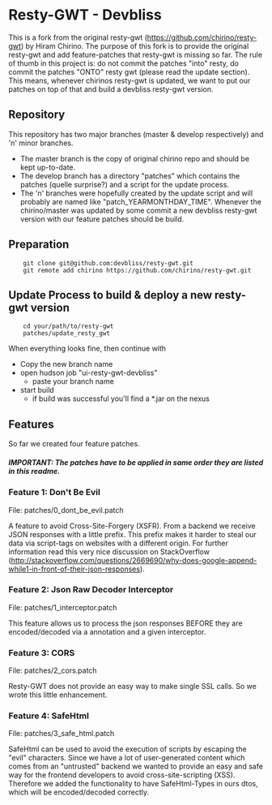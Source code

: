 # Resty-GWT - Devbliss

This is a fork from the original resty-gwt (https://github.com/chirino/resty-gwt) by Hiram Chirino.
The purpose of this fork is to provide the original resty-gwt and add feature-patches that resty-gwt is missing so far. The rule of thumb in this project is: do not commit the patches "into" resty, do commit the patches "ONTO" resty gwt (please read the update section). This means, whenever chirinos resty-gwt is updated, we want to put our patches on top of that and build a devbliss resty-gwt version. 


## Repository
This repository has two major branches (master & develop respectively) and 'n' minor branches.

 * The master branch is the copy of original chirino repo and should be kept up-to-date. 
 * The develop branch has a directory "patches" which contains the patches (quelle surprise?) and 
a script for the update process. 
 * The 'n' branches were hopefully created by the update script and will probably are named like "patch_YEARMONTHDAY_TIME". Whenever the chirino/master was updated by some commit a new devbliss resty-gwt version with our feature patches should be build.


## Preparation 
        git clone git@github.com:devbliss/resty-gwt.git
        git remote add chirino https://github.com/chirino/resty-gwt.git

## Update Process to build & deploy a new resty-gwt version

        cd your/path/to/resty-gwt
        patches/update_resty_gwt

When everything looks fine, then continue with

 * Copy the new branch name
 * open hudson job "ui-resty-gwt-devbliss"
   * paste your branch name
 * start build
   * if build was successful you'll find a *.jar on the nexus 


## Features
So far we created four feature patches. 

##### IMPORTANT: The patches have to be applied in same order they are listed in this readme.

### Feature 1: Don't Be Evil

File: patches/0\_dont\_be_evil.patch

A feature to avoid Cross-Site-Forgery (XSFR).
From a backend we receive JSON responses with a little prefix. This prefix makes it harder to steal our data via 
script-tags on websites with a different origin. 
For further information read this very nice discussion on StackOverflow 
(http://stackoverflow.com/questions/2669690/why-does-google-append-while1-in-front-of-their-json-responses).


### Feature 2: Json Raw Decoder Interceptor

File: patches/1\_interceptor.patch

This feature allows us to process the json responses BEFORE they are encoded/decoded via a annotation and a given interceptor.


### Feature 3: CORS

File: patches/2\_cors.patch

Resty-GWT does not provide an easy way to make single SSL calls. So we wrote this little enhancement.

### Feature 4: SafeHtml

File: patches/3\_safe_html.patch

SafeHtml can be used to avoid the execution of scripts by escaping the "evil" characters.
Since we have a lot of user-generated content which comes from an "untrusted" backend we wanted
to provide an easy and safe way for the frontend developers to avoid cross-site-scripting (XSS).
Therefore we added the functionality to have SafeHtml-Types in ours dtos, which will be encoded/decoded correctly.


